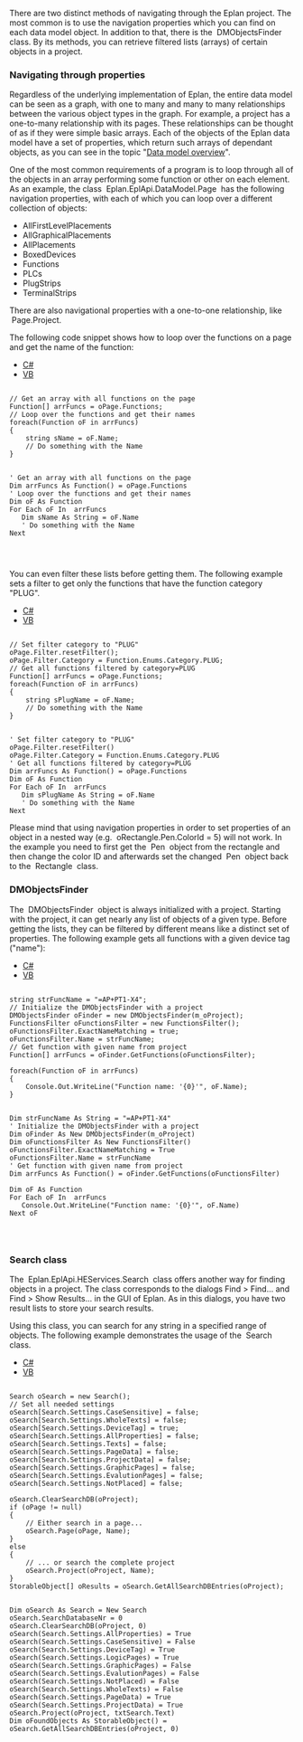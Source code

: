 There are two distinct methods of navigating through the Eplan project. The most common is to use the navigation properties which you can find on each data model object. In addition to that, there is the  DMObjectsFinder  class. By its methods, you can retrieve filtered lists (arrays) of certain objects in a project.

### Navigating through properties

Regardless of the underlying implementation of Eplan, the entire data model can be seen as a graph, with one to many and many to many relationships between the various object types in the graph. For example, a project has a one-to-many relationship with its pages. These relationships can be thought of as if they were simple basic arrays. Each of the objects of the Eplan data model have a set of properties, which return such arrays of dependant objects, as you can see in the topic "[Data model overview](DataModelHierarchyOverview.html)".

One of the most common requirements of a program is to loop through all of the objects in an array performing some function or other on each element. As an example, the class  Eplan.EplApi.DataModel.Page  has the following navigation properties, with each of which you can loop over a different collection of objects:

* AllFirstLevelPlacements
* AllGraphicalPlacements
* AllPlacements
* BoxedDevices
* Functions
* PLCs
* PlugStrips
* TerminalStrips

There are also navigational properties with a one-to-one relationship, like  Page.Project.

The following code snippet shows how to loop over the functions on a page and get the name of the function:

* [C#](#i-tab-content-CS)
* [VB](#i-tab-content-VB)

```

// Get an array with all functions on the page
Function[] arrFuncs = oPage.Functions;
// Loop over the functions and get their names
foreach(Function oF in arrFuncs)
{
    string sName = oF.Name;
    // Do something with the Name
}
```

```

' Get an array with all functions on the page
Dim arrFuncs As Function() = oPage.Functions
' Loop over the functions and get their names
Dim oF As Function
For Each oF In  arrFuncs
   Dim sName As String = oF.Name
   ' Do something with the Name
Next
```

```

 
```

You can even filter these lists before getting them. The following example sets a filter to get only the functions that have the function category "PLUG".

* [C#](#i-tab-content-CS)
* [VB](#i-tab-content-VB)

```

// Set filter category to "PLUG"
oPage.Filter.resetFilter();
oPage.Filter.Category = Function.Enums.Category.PLUG;
// Get all functions filtered by category=PLUG
Function[] arrFuncs = oPage.Functions;
foreach(Function oF in arrFuncs)
{
    string sPlugName = oF.Name;
    // Do something with the Name
}
```

```

' Set filter category to "PLUG"
oPage.Filter.resetFilter()
oPage.Filter.Category = Function.Enums.Category.PLUG
' Get all functions filtered by category=PLUG
Dim arrFuncs As Function() = oPage.Functions
Dim oF As Function
For Each oF In  arrFuncs
   Dim sPlugName As String = oF.Name
   ' Do something with the Name
Next
```

Please mind that using navigation properties in order to set properties of an object in a nested way (e.g.  oRectangle.Pen.ColorId = 5) will not work. In the example you need to first get the  Pen  object from the rectangle and then change the color ID and afterwards set the changed  Pen  object back to the  Rectangle  class.

### DMObjectsFinder

The  DMObjectsFinder  object is always initialized with a project. Starting with the project, it can get nearly any list of objects of a given type. Before getting the lists, they can be filtered by different means like a distinct set of properties. The following example gets all functions with a given device tag ("name"):

* [C#](#i-tab-content-CS)
* [VB](#i-tab-content-VB)

```

string strFuncName = "=AP+PT1-X4";
// Initialize the DMObjectsFinder with a project
DMObjectsFinder oFinder = new DMObjectsFinder(m_oProject);
FunctionsFilter oFunctionsFilter = new FunctionsFilter();
oFunctionsFilter.ExactNameMatching = true;
oFunctionsFilter.Name = strFuncName;
// Get function with given name from project
Function[] arrFuncs = oFinder.GetFunctions(oFunctionsFilter);

foreach(Function oF in arrFuncs)
{
    Console.Out.WriteLine("Function name: '{0}'", oF.Name);
}
```

```

Dim strFuncName As String = "=AP+PT1-X4"
' Initialize the DMObjectsFinder with a project
Dim oFinder As New DMObjectsFinder(m_oProject)
Dim oFunctionsFilter As New FunctionsFilter()
oFunctionsFilter.ExactNameMatching = True
oFunctionsFilter.Name = strFuncName
' Get function with given name from project
Dim arrFuncs As Function() = oFinder.GetFunctions(oFunctionsFilter)

Dim oF As Function
For Each oF In  arrFuncs
   Console.Out.WriteLine("Function name: '{0}'", oF.Name)
Next oF
```

```

 
```

### Search class

The  Eplan.EplApi.HEServices.Search  class offers another way for finding objects in a project. The class corresponds to the dialogs Find > Find... and Find > Show Results... in the GUI of Eplan. As in this dialogs, you have two result lists to store your search results.

Using this class, you can search for any string in a specified range of objects. The following example demonstrates the usage of the  Search  class.

* [C#](#i-tab-content-CS)
* [VB](#i-tab-content-VB)

```

Search oSearch = new Search();
// Set all needed settings
oSearch[Search.Settings.CaseSensitive] = false;
oSearch[Search.Settings.WholeTexts] = false;
oSearch[Search.Settings.DeviceTag] = true;
oSearch[Search.Settings.AllProperties] = false;
oSearch[Search.Settings.Texts] = false;
oSearch[Search.Settings.PageData] = false;
oSearch[Search.Settings.ProjectData] = false;
oSearch[Search.Settings.GraphicPages] = false;
oSearch[Search.Settings.EvalutionPages] = false;
oSearch[Search.Settings.NotPlaced] = false;

oSearch.ClearSearchDB(oProject);
if (oPage != null)
{
    // Either search in a page...
    oSearch.Page(oPage, Name);
}
else
{
    // ... or search the complete project
    oSearch.Project(oProject, Name);
}
StorableObject[] oResults = oSearch.GetAllSearchDBEntries(oProject);
```

```

Dim oSearch As Search = New Search
oSearch.SearchDatabaseNr = 0
oSearch.ClearSearchDB(oProject, 0)
oSearch(Search.Settings.AllProperties) = True
oSearch(Search.Settings.CaseSensitive) = False
oSearch(Search.Settings.DeviceTag) = True
oSearch(Search.Settings.LogicPages) = True
oSearch(Search.Settings.GraphicPages) = False
oSearch(Search.Settings.EvalutionPages) = False
oSearch(Search.Settings.NotPlaced) = False
oSearch(Search.Settings.WholeTexts) = False
oSearch(Search.Settings.PageData) = True
oSearch(Search.Settings.ProjectData) = True
oSearch.Project(oProject, txtSearch.Text)
Dim oFoundObjects As StorableObject() = oSearch.GetAllSearchDBEntries(oProject, 0)
```